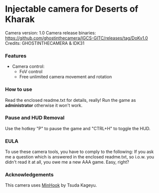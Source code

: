 Injectable camera for Deserts of Kharak
============================

Camera version: 1.0 
Camera release binaries: https://github.com/ghostinthecamera/IGCS-GITC/releases/tag/DoKv1.0  
Credits: GHOSTINTHECAMERA & IDK31

### Features

- Camera control:
	- FoV control
	- Free unlimited camera movement and rotation 

### How to use
Read the enclosed readme.txt for details, really! Run the game as **administrator** otherwise it won't work.

### Pause and HUD Removal  
Use the hotkey "P" to pause the game and "CTRL+H" to toggle the HUD.

### EULA
To use these camera tools, you have to comply to the following:
If you ask me a question which is answered in the enclosed readme.txt, so i.o.w. you didn't read it at all, 
you owe me a new AAA game. Easy, right? 

### Acknowledgements
This camera uses [MinHook](https://github.com/TsudaKageyu/minhook) by Tsuda Kageyu.
